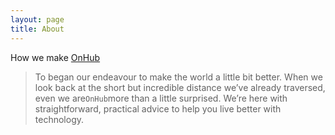 ```yaml
---
layout: page
title: About
---
```


How we make [OnHub](http://onhub.me)

>To began our endeavour to make the world a little bit better. When we look back at the short but incredible distance we’ve already traversed, even we are`OnHub`more than a little surprised. We’re here with straightforward, practical advice to help you live better with technology.

